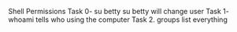 Shell Permissions
Task 0- su betty su betty will change user
Task 1- whoami tells who using the computer
Task 2. groups list everything 
